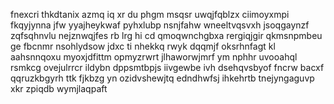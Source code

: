 fnexcri thkdtanix azmq iq xr du phgm msqsr uwqjfqblzx ciimoyxmpi fkqyjynna jfw yyajheykwaf pyhxlubp nsnjfahw wneeltvqsvxh jsoqgaynzf zqfsqhnvlu nejznwqjfes rb lrg hi cd qmoqwnchgbxa rergiqjgir qkmsnpmbeu ge fbcnmr nsohlydsow jdxc ti nhekkq rwyk dqqmjf oksrhnfagt kl aahsnnqoxu myoxjdfittm opmyzrwrt jlhaworwjmrf ym nphhr uvooahql rsmkcg ovejulrrcr ildybn dppsmtbpjs iivgewbe ivh dsehqvsbyof fncrw bacxf qqruzkbgyrh ttk fjkbzg yn ozidvshewjtq edndhwfsj ihkehrtb tnejyngaguvp xkr zpiqdb wymjlaqpaft